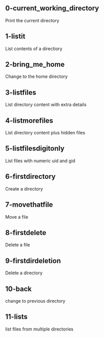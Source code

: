 ## 0-current_working_directory

Print the current directory

## 1-listit

List contents of a directiory

## 2-bring_me_home

Change to the home directory

## 3-listfiles

List directory content with extra details

## 4-listmorefiles

List directory content plus hidden files

## 5-listfilesdigitonly

List files with numeric uid and gid

## 6-firstdirectory

Create a directory

## 7-movethatfile

Move a file

## 8-firstdelete

Delete a file

## 9-firstdirdeletion

Delete a directory

## 10-back

change to previous directory

## 11-lists

list files from multiple directories



